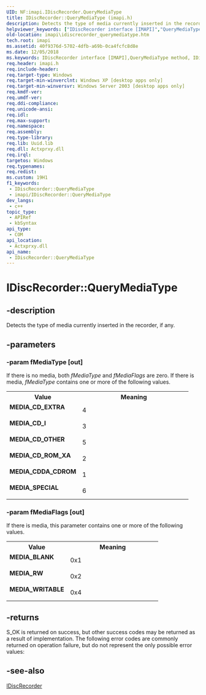 ```yaml
---
UID: NF:imapi.IDiscRecorder.QueryMediaType
title: IDiscRecorder::QueryMediaType (imapi.h)
description: Detects the type of media currently inserted in the recorder, if any.
helpviewer_keywords: ["IDiscRecorder interface [IMAPI]","QueryMediaType method","IDiscRecorder.QueryMediaType","IDiscRecorder::QueryMediaType","MEDIA_BLANK","MEDIA_CDDA_CDROM","MEDIA_CD_EXTRA","MEDIA_CD_I","MEDIA_CD_OTHER","MEDIA_CD_ROM_XA","MEDIA_RW","MEDIA_SPECIAL","MEDIA_WRITABLE","QueryMediaType","QueryMediaType method [IMAPI]","QueryMediaType method [IMAPI]","IDiscRecorder interface","_win32_idiscrecorder_querymediatype","base.idiscrecorder_querymediatype","imapi.idiscrecorder_querymediatype","imapi/IDiscRecorder::QueryMediaType"]
old-location: imapi\idiscrecorder_querymediatype.htm
tech.root: imapi
ms.assetid: 40f9376d-5702-4dfb-a69b-0ca4fcfc8d8e
ms.date: 12/05/2018
ms.keywords: IDiscRecorder interface [IMAPI],QueryMediaType method, IDiscRecorder.QueryMediaType, IDiscRecorder::QueryMediaType, MEDIA_BLANK, MEDIA_CDDA_CDROM, MEDIA_CD_EXTRA, MEDIA_CD_I, MEDIA_CD_OTHER, MEDIA_CD_ROM_XA, MEDIA_RW, MEDIA_SPECIAL, MEDIA_WRITABLE, QueryMediaType, QueryMediaType method [IMAPI], QueryMediaType method [IMAPI],IDiscRecorder interface, _win32_idiscrecorder_querymediatype, base.idiscrecorder_querymediatype, imapi.idiscrecorder_querymediatype, imapi/IDiscRecorder::QueryMediaType
req.header: imapi.h
req.include-header: 
req.target-type: Windows
req.target-min-winverclnt: Windows XP [desktop apps only]
req.target-min-winversvr: Windows Server 2003 [desktop apps only]
req.kmdf-ver: 
req.umdf-ver: 
req.ddi-compliance: 
req.unicode-ansi: 
req.idl: 
req.max-support: 
req.namespace: 
req.assembly: 
req.type-library: 
req.lib: Uuid.lib
req.dll: Actxprxy.dll
req.irql: 
targetos: Windows
req.typenames: 
req.redist: 
ms.custom: 19H1
f1_keywords:
 - IDiscRecorder::QueryMediaType
 - imapi/IDiscRecorder::QueryMediaType
dev_langs:
 - c++
topic_type:
 - APIRef
 - kbSyntax
api_type:
 - COM
api_location:
 - Actxprxy.dll
api_name:
 - IDiscRecorder::QueryMediaType
---
```


# IDiscRecorder::QueryMediaType


## -description

Detects the type of media currently inserted in the recorder, if any.

## -parameters

### -param fMediaType [out]

If there is no media, both <i>fMediaType</i> and <i>fMediaFlags</i> are zero. If there is media, <i>fMediaType</i> contains one or more of the following values. 



					

<table>
<tr>
<th>Value</th>
<th>Meaning</th>
</tr>
<tr>
<td width="40%"><a id="MEDIA_CD_EXTRA"></a><a id="media_cd_extra"></a><dl>
<dt><b>MEDIA_CD_EXTRA</b></dt>
</dl>
</td>
<td width="60%">
4

</td>
</tr>
<tr>
<td width="40%"><a id="MEDIA_CD_I"></a><a id="media_cd_i"></a><dl>
<dt><b>MEDIA_CD_I</b></dt>
</dl>
</td>
<td width="60%">
3

</td>
</tr>
<tr>
<td width="40%"><a id="MEDIA_CD_OTHER"></a><a id="media_cd_other"></a><dl>
<dt><b>MEDIA_CD_OTHER</b></dt>
</dl>
</td>
<td width="60%">
5

</td>
</tr>
<tr>
<td width="40%"><a id="MEDIA_CD_ROM_XA"></a><a id="media_cd_rom_xa"></a><dl>
<dt><b>MEDIA_CD_ROM_XA</b></dt>
</dl>
</td>
<td width="60%">
2

</td>
</tr>
<tr>
<td width="40%"><a id="MEDIA_CDDA_CDROM"></a><a id="media_cdda_cdrom"></a><dl>
<dt><b>MEDIA_CDDA_CDROM</b></dt>
</dl>
</td>
<td width="60%">
1

</td>
</tr>
<tr>
<td width="40%"><a id="MEDIA_SPECIAL"></a><a id="media_special"></a><dl>
<dt><b>MEDIA_SPECIAL</b></dt>
</dl>
</td>
<td width="60%">
6

</td>
</tr>
</table>

### -param fMediaFlags [out]

If there is media, this parameter contains one or more of the following values. 



					

<table>
<tr>
<th>Value</th>
<th>Meaning</th>
</tr>
<tr>
<td width="40%"><a id="MEDIA_BLANK"></a><a id="media_blank"></a><dl>
<dt><b>MEDIA_BLANK</b></dt>
</dl>
</td>
<td width="60%">
0x1

</td>
</tr>
<tr>
<td width="40%"><a id="MEDIA_RW"></a><a id="media_rw"></a><dl>
<dt><b>MEDIA_RW</b></dt>
</dl>
</td>
<td width="60%">
0x2

</td>
</tr>
<tr>
<td width="40%"><a id="MEDIA_WRITABLE"></a><a id="media_writable"></a><dl>
<dt><b>MEDIA_WRITABLE</b></dt>
</dl>
</td>
<td width="60%">
0x4

</td>
</tr>
</table>

## -returns

S_OK is returned on success, but other success codes may be returned as a result of implementation. The following error codes are commonly returned on operation failure, but do not represent the only possible error values:

## -see-also

<a href="/windows/desktop/api/imapi/nn-imapi-idiscrecorder">IDiscRecorder</a>

